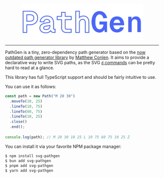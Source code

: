 <div align="center">
<img src="logo.svg" width="400px" />
</div>

---

PathGen is a tiny, zero-dependency path generator based on the [now outdated path generator library](https://github.com/mathisonian/svg-path-generator) by [Matthew Conlen](https://github.com/mathisonian). It aims to provide a declarative way to write SVG paths, as the SVG [`d` commands](https://developer.mozilla.org/en-US/docs/Web/SVG/Attribute/d) can be pretty hard to read at a glance.

This library has full TypeScript support and should be fairly intuitive to use.

You can use it as follows:

```typescript
const path = new Path("M 20 30")
  .moveTo(10, 25)
  .lineTo(10, 75)
  .lineTo(60, 75)
  .lineTo(10, 25)
  .close()
  .end();

console.log(path); // M 20 30 10 25 L 10 75 60 75 10 25 Z
```

You can install it via your favorite NPM package manager:

```
$ npm install svg-pathgen
$ bun add svg-pathgen
$ pnpm add svg-pathgen
$ yarn add svg-pathgen
```